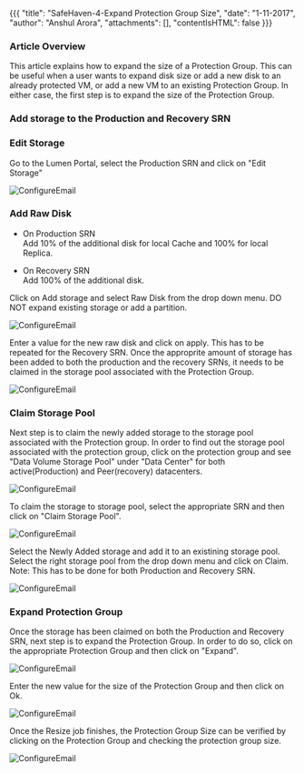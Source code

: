 {{{
  "title": "SafeHaven-4-Expand Protection Group Size",
  "date": "1-11-2017",
  "author": "Anshul Arora",
  "attachments": [],
  "contentIsHTML": false
}}}
### Article Overview
This article explains how to expand the size of a Protection Group. This can be useful when a user wants to expand disk size or add a new disk to an already protected VM, or add a new VM to an existing Protection Group. In either case, the first step is to expand the size of the Protection Group.

### Add storage to the Production and Recovery SRN  


### Edit Storage
Go to the Lumen Portal, select the Production SRN and click on "Edit Storage"   

![ConfigureEmail](../../images/SH4.0/ExpandPG/expandpg1.png) 

### Add Raw Disk
* On Production SRN  
Add 10% of the additional disk for local Cache and 100% for local Replica. 

* On Recovery SRN  
Add 100% of the additional disk.

Click on Add storage and select Raw Disk from the drop down menu. DO NOT expand existing storage or add a partition.    

![ConfigureEmail](../../images/SH4.0/ExpandPG/expandpg2.png) 

Enter a value for the new raw disk and click on apply. This has to be repeated for the Recovery SRN. Once the approprite amount of storage has been added to both the production and the recovery SRNs, it needs to be claimed in the storage pool associated with the Protection Group.   

![ConfigureEmail](../../images/SH4.0/ExpandPG/expandpg2_1.png)   

### Claim Storage Pool
Next step is to claim the newly added storage to the storage pool associated with the Protection group. In order to find out the storage pool associated with the protection group, click on the protection group and see "Data Volume Storage Pool" under "Data Center" for both active(Production) and Peer(recovery) datacenters.   

![ConfigureEmail](../../images/SH4.0/ExpandPG/expandpg2_2.png)   

To claim the storage to storage pool, select the appropriate SRN and then click on "Claim Storage Pool".  

![ConfigureEmail](../../images/SH4.0/ExpandPG/expandpg3.png)   

Select the Newly Added storage and add it to an existining storage pool. Select the right storage pool from the drop down menu and click on Claim.  
Note: This has to be done for both Production and Recovery SRN.  

![ConfigureEmail](../../images/SH4.0/ExpandPG/expandpg4.png)   

### Expand Protection Group   
Once the storage has been claimed on both the Production and Recovery SRN, next step is to expand the Protection Group. In order to do so, click on the appropriate Protection Group and then click on "Expand".  

![ConfigureEmail](../../images/SH4.0/ExpandPG/expandpg5.png)   

Enter the new value for the size of the Protection Group and then click on Ok.  

![ConfigureEmail](../../images/SH4.0/ExpandPG/expandpg6.png)  

Once the Resize job finishes, the Protection Group Size can be verified by clicking on the Protection Group and checking the protection group size.

![ConfigureEmail](../../images/SH4.0/ExpandPG/expandpg7.png) 





